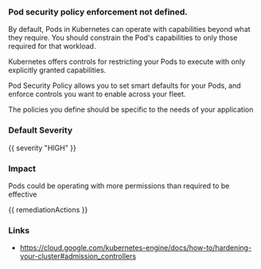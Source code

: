 
### Pod security policy enforcement not defined.

By default, Pods in Kubernetes can operate with capabilities beyond what they require. You should constrain the Pod's capabilities to only those required for that workload.

Kubernetes offers controls for restricting your Pods to execute with only explicitly granted capabilities. 

Pod Security Policy allows you to set smart defaults for your Pods, and enforce controls you want to enable across your fleet. 

The policies you define should be specific to the needs of your application

### Default Severity
{{ severity "HIGH" }}

### Impact
Pods could be operating with more permissions than required to be effective

<!-- DO NOT CHANGE -->
{{ remediationActions }}

### Links
- https://cloud.google.com/kubernetes-engine/docs/how-to/hardening-your-cluster#admission_controllers
        